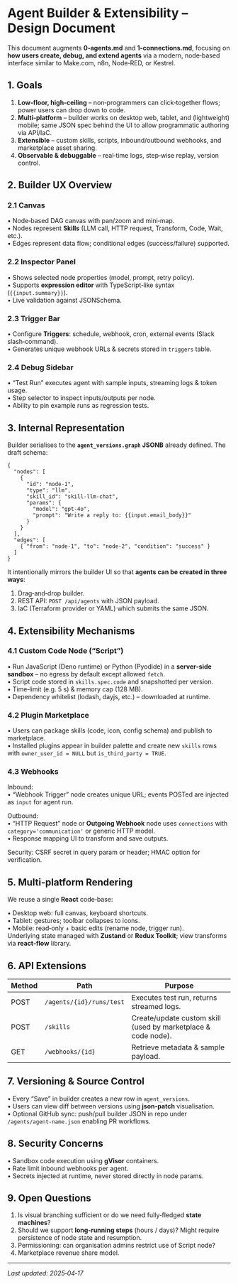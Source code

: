 # Agent Builder & Extensibility – Design Document

This document augments **0‑agents.md** and **1‑connections.md**, focusing on **how users create, debug, and extend agents** via a modern, node‑based interface similar to Make.com, n8n, Node‑RED, or Kestrel.

## 1. Goals

1. **Low‑floor, high‑ceiling** – non‑programmers can click‐together flows; power users can drop down to code.
2. **Multi‑platform** – builder works on desktop web, tablet, and (lightweight) mobile; same JSON spec behind the UI to allow programmatic authoring via API/IaC.
3. **Extensible** – custom skills, scripts, inbound/outbound webhooks, and marketplace asset sharing.
4. **Observable & debuggable** – real‑time logs, step‑wise replay, version control.


## 2. Builder UX Overview

### 2.1 Canvas

• Node‑based DAG canvas with pan/zoom and mini‑map.  
• Nodes represent **Skills** (LLM call, HTTP request, Transform, Code, Wait, etc.).  
• Edges represent data flow; conditional edges (success/failure) supported.

### 2.2 Inspector Panel

• Shows selected node properties (model, prompt, retry policy).  
• Supports **expression editor** with TypeScript‑like syntax (`{{input.summary}}`).  
• Live validation against JSONSchema.

### 2.3 Trigger Bar

• Configure **Triggers**: schedule, webhook, cron, external events (Slack slash‑command).  
• Generates unique webhook URLs & secrets stored in `triggers` table.

### 2.4 Debug Sidebar

• “Test Run” executes agent with sample inputs, streaming logs & token usage.  
• Step selector to inspect inputs/outputs per node.  
• Ability to pin example runs as regression tests.


## 3. Internal Representation

Builder serialises to the **`agent_versions.graph` JSONB** already defined. The draft schema:

```jsonc
{
  "nodes": [
    {
      "id": "node-1",
      "type": "llm",
      "skill_id": "skill-llm-chat",
      "params": {
        "model": "gpt-4o",
        "prompt": "Write a reply to: {{input.email_body}}"
      }
    }
  ],
  "edges": [
    { "from": "node-1", "to": "node-2", "condition": "success" }
  ]
}
```

It intentionally mirrors the builder UI so that **agents can be created in three ways**:
1. Drag‑and‑drop builder.  
2. REST API: `POST /api/agents` with JSON payload.  
3. IaC (Terraform provider or YAML) which submits the same JSON.


## 4. Extensibility Mechanisms

### 4.1 Custom Code Node (“Script”)

• Run JavaScript (Deno runtime) or Python (Pyodide) in a **server‑side sandbox** – no egress by default except allowed `fetch`.  
• Script code stored in `skills.spec.code` and snapshotted per version.  
• Time‑limit (e.g. 5 s) & memory cap (128 MB).  
• Dependency whitelist (lodash, dayjs, etc.) – downloaded at runtime.

### 4.2 Plugin Marketplace

• Users can package skills (code, icon, config schema) and publish to marketplace.  
• Installed plugins appear in builder palette and create new `skills` rows with `owner_user_id = NULL` but `is_third_party = TRUE`.

### 4.3 Webhooks

Inbound:  
• “Webhook Trigger” node creates unique URL; events POSTed are injected as `input` for agent run.  

Outbound:  
• “HTTP Request” node or **Outgoing Webhook** node uses `connections` with `category='communication'` or generic HTTP model.  
• Response mapping UI to transform and save outputs.

Security: CSRF secret in query param or header; HMAC option for verification.


## 5. Multi‑platform Rendering

We reuse a single **React** code‑base:

• Desktop web: full canvas, keyboard shortcuts.  
• Tablet: gestures; toolbar collapses to icons.  
• Mobile: read‑only + basic edits (rename node, trigger run).  
Underlying state managed with **Zustand** or **Redux Toolkit**; view transforms via **react‑flow** library.


## 6. API Extensions

| Method | Path | Purpose |
|--------|------|---------|
| POST | `/agents/{id}/runs/test` | Executes test run, returns streamed logs. |
| POST | `/skills` | Create/update custom skill (used by marketplace & code node). |
| GET  | `/webhooks/{id}` | Retrieve metadata & sample payload. |


## 7. Versioning & Source Control

• Every “Save” in builder creates a new row in `agent_versions`.  
• Users can view diff between versions using **json‑patch** visualisation.  
• Optional GitHub sync: push/pull builder JSON in repo under `/agents/agent‑name.json` enabling PR workflows.


## 8. Security Concerns

• Sandbox code execution using **gVisor** containers.  
• Rate limit inbound webhooks per agent.  
• Secrets injected at runtime, never stored directly in node params.


## 9. Open Questions

1. Is visual branching sufficient or do we need fully‑fledged **state machines**?  
2. Should we support **long‑running steps** (hours / days)? Might require persistence of node state and resumption.  
3. Permissioning: can organisation admins restrict use of Script node?  
4. Marketplace revenue share model.


---
_Last updated: 2025‑04‑17_
